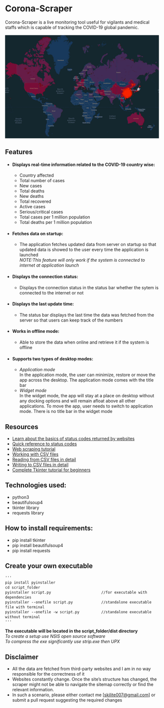 # Corona-Scraper
Corona-Scraper is a live monitoring tool useful for vigilants and medical staffs which is capable of tracking the COVID-19 global pandemic.
<br>
<br>
![Coronovirus](./coronavirus.jpg)
## Features
- #### Displays real-time information related to the COVID-19 country wise:
  - Country affected
  - Total number of cases
  - New cases
  - Total deaths
  - New deaths
  - Total recovered
  - Active cases
  - Serious/critical cases
  - Total cases per 1 million population
  - Total deaths per 1 million population
- #### Fetches data on startup:
  - The application fetches updated data from server on startup so that updated data is showed to the user every time the application is launched<br>
  _NOTE:This feature will only work if the system is connected to internet at application launch_
- #### Displays the connection status:
  - Displays the connection status in the status bar whether the sytem is connected to the internet or not
- #### Displays the last update time:
  - The status bar displays the last time the data was fetched from the server so that users can keep track of the numbers
- #### Works in offline mode:
  - Able to store the data when online and retrieve it if the system is offline
- #### Supports two types of desktop modes:
  - _Application mode_ <br>
    In the application mode, the user can minimize, restore or move the app across the desktop. The application mode comes with the title bar
  - _Widget mode_ <br>
    In the widget mode, the app will stay at a place on desktop without any docking options and will remain afloat above all other applications. To move the app, user needs to switch to application mode. There is no title bar in the widget mode

## Resources
- [Learn about the basics of status codes returned by websites]("https://kinsta.com/blog/http-status-codes/")
- [Quick reference to status codes]("https://www.restapitutorial.com/httpstatuscodes.html")
- [Web scraping tutorial]("https://realpython.com/beautiful-soup-web-scraper-python/")
- [Working with CSV files]("https://www.programiz.com/python-programming/csv")
- [Reading from CSV files in detail]("https://www.programiz.com/python-programming/reading-csv-files")
- [Writing to CSV files in detail]("https://www.programiz.com/python-programming/writing-csv-files")
- [Complete Tkinter tutorial for beginners]("https://www.youtube.com/watch?v=YXPyB4XeYLA")

## Technologies used:
  - python3
  - beautifulsoup4
  - tkinter library
  - requests library

## How to install requirements:
  - pip install tkinter
  - pip install beautifulsoup4
  - pip install requests
    
## Create your own executable
    '''
    pip install pyinstaller
    cd script_folder
    pyinstaller script.py                       //for executable with dependencies
    pyinstaller --onefile script.py             //standalone executable file with terminal
    pyinstaller --onefile -w script.py          //standalone executable without terminal
    '''
    
**The executable will be located in the script_folder/dist directory**
<br>
_To create a setup use NSIS open source software_
<br>
_To compress the exe significantly use strip.exe then UPX_

## Disclaimer
- All the data are fetched from third-party websites and I am in no way responsible for the correctness of it
- Websites constantly change. Once the site’s structure has changed, the scraper might not be able to navigate the sitemap correctly or find the relevant information.
- In such a scenario, please either contact me [skilite007@gmail.com] or submit a pull request suggesting the required changes 